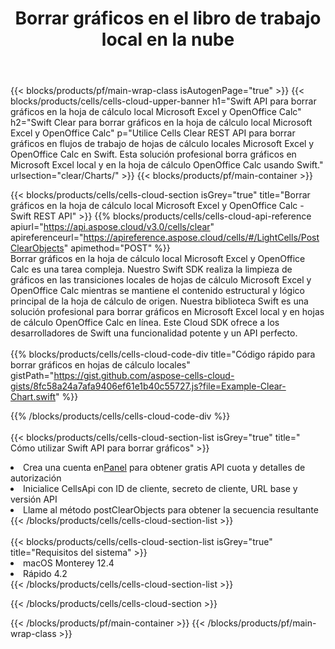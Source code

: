 ﻿---
title:  Borrar gráficos en el libro de trabajo local en la nube
description: API y SDK en la nube para borrar gráficos en Microsoft Excel y OpenOffice Calc. Borre gráficos en hojas de cálculo locales mediante Cells Cloud API. El SDK admite tipos de lenguajes de desarrollo. Incluyen Android, C#, Go, Java, NodeJS, Perl, PHP, Python, Ruby y Swift.
url: /es/swift/clear/charts/
---
{{< blocks/products/pf/main-wrap-class isAutogenPage="true" >}}
{{< blocks/products/cells/cells-cloud-upper-banner h1="Swift API para borrar gráficos en la hoja de cálculo local Microsoft Excel y OpenOffice Calc" h2="Swift Clear para borrar gráficos en la hoja de cálculo local Microsoft Excel y OpenOffice Calc" p="Utilice Cells Clear REST API para borrar gráficos en flujos de trabajo de hojas de cálculo locales Microsoft Excel y OpenOffice Calc en Swift. Esta solución profesional borra gráficos en Microsoft Excel local y en la hoja de cálculo OpenOffice Calc usando Swift." urlsection="clear/Charts/" >}}
{{< blocks/products/pf/main-container >}}

{{< blocks/products/cells/cells-cloud-section isGrey="true" title="Borrar gráficos en la hoja de cálculo local Microsoft Excel y OpenOffice Calc - Swift REST API" >}}
{{% blocks/products/cells/cells-cloud-api-reference apiurl="https://api.aspose.cloud/v3.0/cells/clear" apireferenceurl="https://apireference.aspose.cloud/cells/#/LightCells/PostClearObjects" apimethod="POST" %}}
<br/>
Borrar gráficos en la hoja de cálculo local Microsoft Excel y OpenOffice Calc es una tarea compleja. Nuestro Swift SDK realiza la limpieza de gráficos en las transiciones locales de hojas de cálculo Microsoft Excel y OpenOffice Calc mientras se mantiene el contenido estructural y lógico principal de la hoja de cálculo de origen. Nuestra biblioteca Swift es una solución profesional para borrar gráficos en Microsoft Excel local y en hojas de cálculo OpenOffice Calc en línea. Este Cloud SDK ofrece a los desarrolladores de Swift una funcionalidad potente y un API perfecto.
<br/>
<br/>
{{% blocks/products/cells/cells-cloud-code-div title="Código rápido para borrar gráficos en hojas de cálculo locales" gistPath="https://gist.github.com/aspose-cells-cloud-gists/8fc58a24a7afa9406ef61e1b40c55727.js?file=Example-Clear-Chart.swift" %}}
  
{{% /blocks/products/cells/cells-cloud-code-div %}}
<br/>
<br/>
{{< blocks/products/cells/cells-cloud-section-list isGrey="true" title=" Cómo utilizar Swift API para borrar gráficos" >}}
<li> Crea una cuenta en<a href="https://dashboard.aspose.cloud/">Panel</a> para obtener gratis API cuota y detalles de autorización</li>
<li>Inicialice CellsApi con ID de cliente, secreto de cliente, URL base y versión API</li>
<li>Llame al método postClearObjects para obtener la secuencia resultante</li>
{{< /blocks/products/cells/cells-cloud-section-list >}}
<br/>
<br/>
{{< blocks/products/cells/cells-cloud-section-list isGrey="true" title="Requisitos del sistema" >}}
<li>macOS Monterey 12.4</li>
<li>Rápido 4.2</li>
{{< /blocks/products/cells/cells-cloud-section-list >}}

{{< /blocks/products/cells/cells-cloud-section >}}

{{< /blocks/products/pf/main-container >}}
{{< /blocks/products/pf/main-wrap-class >}}
